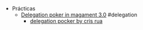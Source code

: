 - Prácticas
	- [Delegation poker in magament 3.0](https://management30.com/practice/delegation-poker/) #delegation
		- [delegation pocker by cris rua](https://www.youtube.com/watch?v=MNNdyDFCq_s)